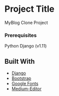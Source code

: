 # Project Title
MyBlog Clone Project


### Prerequisites
Python
Django (v1.11)


## Built With
* [Django](https://www.djangoproject.com)
* [Bootstrap](https://getbootstrap.com/docs/3.3/getting-started/)
* [Google Fonts](https://fonts.google.com/?query=mont&selection.family=Montserrat|Russo+One)
* [Medium-Editor](https://github.com/yabwe/medium-editor)
